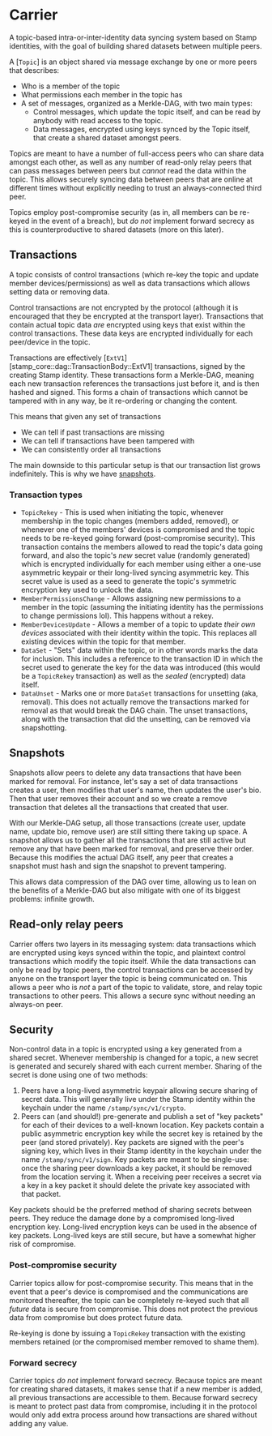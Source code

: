 # Carrier

A topic-based intra-or-inter-identity data syncing system based on Stamp identities, with the goal of building
shared datasets between multiple peers.


A [`Topic`] is an object shared via message exchange by one or more peers that describes:

- Who is a member of the topic
- What permissions each member in the topic has
- A set of messages, organized as a Merkle-DAG, with two main types:
  - Control messages, which update the topic itself, and can be read by anybody with read access to the topic.
  - Data messages, encrypted using keys synced by the Topic itself, that create a shared dataset amongst
    peers.

Topics are meant to have a number of full-access peers who can share data amongst each other, as well as any
number of read-only relay peers that can pass messages between peers but *cannot* read the data within the
topic. This allows securely syncing data between peers that are online at different times without explicitly
needing to trust an always-connected third peer.

Topics employ post-compromise security (as in, all members can be re-keyed in the event of a breach), but
*do not* implement forward secrecy as this is counterproductive to shared datasets (more on this later).

## Transactions

A topic consists of control transactions (which re-key the topic and update member devices/permissions) as well
as data transactions which allows setting data or removing data.

Control transactions are not encrypted by the protocol (although it is encouraged that they be encrypted at the
transport layer). Transactions that contain actual topic data *are* encrypted
using keys that exist within the control transactions. These data keys are encrypted individually for each
peer/device in the topic.

Transactions are effectively [`ExtV1`][stamp_core::dag::TransactionBody::ExtV1] transactions, signed by the
creating Stamp identity. These transactions form a Merkle-DAG, meaning each new transaction references the
transactions just before it, and is then hashed and signed. This forms a chain of transactions which cannot be
tampered with in any way, be it re-ordering or changing the content.

This means that given any set of transactions

- We can tell if past transactions are missing
- We can tell if transactions have been tampered with
- We can consistently order all transactions

The main downside to this particular setup is that our transaction list grows indefinitely. This is why we have
[snapshots](#snapshots).

### Transaction types

- `TopicRekey` - This is used when initiating the topic, whenever membership in the topic changes (members added,
  removed), or whenever one of the members' devices is compromised and the topic needs to be re-keyed going
  forward (post-compromise security). This transaction contains the members allowed to read the topic's data
  going forward, and also the topic's *new* secret value (randomly generated) which is encrypted individually
  for each member using either a one-use asymmetric keypair or their long-lived syncing asymmetric key. This
  secret value is used as a seed to generate the topic's symmetric encryption key used to unlock the data.
- `MemberPermissionsChange` - Allows assigning new permissions to a member in the topic (assuming the initiating
  identity has the permissions to change permissions lol). This happens without a rekey.
- `MemberDevicesUpdate` - Allows a member of a topic to update *their own devices* associated with their identity
  within the topic. This replaces all existing devices within the topic for that member.
- `DataSet` - "Sets" data within the topic, or in other words marks the data for inclusion. This includes a
  reference to the transaction ID in which the secret used to generate the key for the data was introduced (this
  would be a `TopicRekey` transaction) as well as the *sealed* (encrypted) data itself.
- `DataUnset` - Marks one or more `DataSet` transactions for unsetting (aka, removal). This does not actually
  remove the transactions marked for removal as that would break the DAG chain. The unset transactions, along
  with the transaction that did the unsetting, can be removed via snapshotting.

## Snapshots

Snapshots allow peers to delete any data transactions that have been marked for removal. For instance, let's say
a set of data transactions creates a user, then modifies that user's name, then updates the user's bio. Then that
user removes their account and so we create a remove transaction that deletes all the transactions that created
that user.

With our Merkle-DAG setup, all those transactions (create user, update name, update bio, remove user) are still
sitting there taking up space. A snapshot allows us to gather all the transactions that are still active but
remove any that have been marked for removal, and preserve their order. Because this modifies the actual DAG
itself, any peer that creates a snapshot must hash and sign the snapshot to prevent tampering.

This allows data compression of the DAG over time, allowing us to lean on the benefits of a Merkle-DAG but also
mitigate with one of its biggest problems: infinite growth.

## Read-only relay peers

Carrier offers two layers in its messaging system: data transactions which are encrypted using keys synced within
the topic, and plaintext control transactions which modify the topic itself. While the data transactions can only
be read by topic peers, the control transactions can be accessed by anyone on the transport layer the topic
is being communicated on. This allows a peer who is *not* a part of the topic to validate, store, and relay topic
transactions to other peers. This allows a secure sync without needing an always-on peer.

## Security

Non-control data in a topic is encrypted using a key generated from a shared secret. Whenever membership is changed
for a topic, a new secret is generated and securely shared with each current member. Sharing of the secret is done
using one of two methods:

1. Peers have a long-lived asymmetric keypair allowing secure sharing of secret data. This will generally live
under the Stamp identity within the keychain under the name `/stamp/sync/v1/crypto`.
1. Peers can (and should!) pre-generate and publish a set of "key packets" for each of their devices to a well-known
location. Key packets contain a public asymmetric encryption key while the secret key is retained by the peer (and
stored privately). Key packets are signed with the peer's signing key, which lives in their Stamp identity in the
keychain under the name `/stamp/sync/v1/sign`. Key packets are meant to be single-use: once the sharing peer
downloads a key packet, it should be removed from the location serving it. When a receiving peer receives a secret
via a key in a key packet it should delete the private key associated with that packet.

Key packets should be the preferred method of sharing secrets between peers. They reduce the damage done by a
compromised long-lived encryption key. Long-lived encryption keys can be used in the absence of key packets.
Long-lived keys are still secure, but have a somewhat higher risk of compromise.

### Post-compromise security

Carrier topics allow for post-compromise security. This means that in the event that a peer's device is compromised
and the communications are monitored thereafter, the topic can be completely re-keyed such that all *future* data
is secure from compromise. This does not protect the previous data from compromise but does protect future data.

Re-keying is done by issuing a `TopicRekey` transaction with the existing members retained (or the compromised
member removed to shame them).

### Forward secrecy

Carrier topics *do not* implement forward secrecy. Because topics are meant for creating shared datasets, it makes
sense that if a new member is added, all previous transactions are accessible to them. Because forward secrecy is
meant to protect past data from compromise, including it in the protocol would only add extra process around how
transactions are shared without adding any value.

